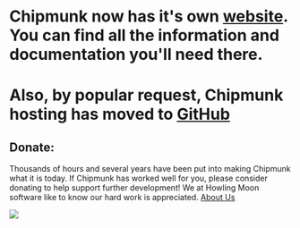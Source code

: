 # Chipmunk now has it's own [website](http://chipmunk-physics.net/). You can find all the information and documentation you'll need there. #

# Also, by popular request, Chipmunk hosting has moved to [GitHub](https://github.com/slembcke/Chipmunk-Physics) #

## Donate: ##

Thousands of hours and several years have been put into making Chipmunk what it is today. If Chipmunk has worked well for you, please consider donating to help support further development! We at Howling Moon software like to know our hard work is appreciated. [About Us](http://howlingmoonsoftware.com/aboutus.php)

[![](https://www.paypal.com/en_US/i/btn/btn_donate_LG.gif)](https://www.paypal.com/cgi-bin/webscr?cmd=_s-xclick&hosted_button_id=6666552)
